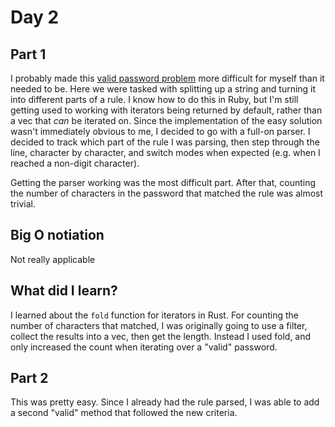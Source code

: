 # Day 2

## Part 1
I probably made this [valid password problem](https://adventofcode.com/2020/day/2)
more difficult for myself than it needed to be. Here we were tasked with splitting
up a string and turning it into different parts of a rule. I know how to do this
in Ruby, but I'm still getting used to working with iterators being returned by
default, rather than a vec that _can_ be iterated on. Since the implementation of
the easy solution wasn't immediately obvious to me, I decided to go with a full-on
parser. I decided to track which part of the rule I was parsing, then step through
the line, character by character, and switch modes when expected (e.g. when I
reached a non-digit character).

Getting the parser working was the most difficult part. After that, counting the
number of characters in the password that matched the rule was almost trivial.

## Big O notiation
Not really applicable

## What did I learn?
I learned about the `fold` function for iterators in Rust. For counting the
number of characters that matched, I was originally going to use a filter,
collect the results into a vec, then get the length. Instead I used fold, and
only increased the count when iterating over a "valid" password.

## Part 2
This was pretty easy. Since I already had the rule parsed, I was able to add
a second "valid" method that followed the new criteria.
